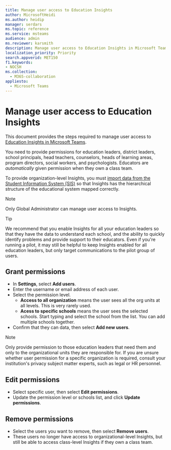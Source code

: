 ```yaml
---
title: Manage user access to Education Insights
author: MicrosoftHeidi
ms.author: heidip
manager: serdars
ms.topic: reference
ms.service: msteams
audience: admin
ms.reviewer: karsmith
description: Manage user access to Education Insights in Microsoft Teams.
localization_priority: Priority
search.appverid: MET150
f1.keywords:
- NOCSH
ms.collection: 
  - M365-collaboration
appliesto: 
  - Microsoft Teams
---
```


# Manage user access to Education Insights

This document provides the steps required to manage user access to [Education Insights in Microsoft Teams](class-insights.md).

You need to provide permissions for education leaders, district leaders, school principals, head teachers, counselors, heads of learning areas, program directors, social workers, and psychologists. Educators are *automatically* given permission when they own a class team.

To provide organization-level Insights, you must [import data from the Student Information System (SIS)](education-insights-sis-data-sync.md) so that Insights has the hierarchical structure of the educational system mapped correctly.

> [!NOTE]
> Only Global Administrator can manage user access to Insights.

> [!TIP]
> We recommend that you enable Insights for all your education leaders so that they have the data to understand each school, and the ability to quickly identify problems and provide support to their educators. Even if you're running a pilot, it may still be helpful to keep Insights enabled for all education leaders, but only target communications to the pilot group of users.



## Grant permissions

* In **Settings**, select **Add users**.
* Enter the username or email address of each user.
* Select the permission level.
  * **Access to all organization** means the user sees all the org units at all levels. This is very rarely used.
  * **Acess to specific schools** means the user sees the selected schools. Start typing and select the school from the list. You can add multiple schools together.
* Confirm that they can  data, then select **Add new users**.

> [!NOTE]
> Only provide permission to those education leaders that need them and only to the organizational units they are responsible for. If you are unsure whether user permission for a specific organization is required, consult your institution's privacy subject matter experts, such as legal or HR personnel.

## Edit permissions
* Select specific user, then select **Edit permissions**.
* Update the permission level or schools list, and click **Update permissions**.

## Remove permissions
* Select the users you want to remove, then select **Remove users**.
* These users no longer have access to organizational-level Insights, but still be able to access class-level Insights if they own a class team.
